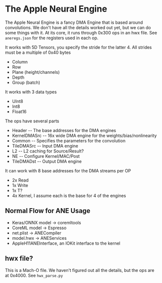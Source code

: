# The Apple Neural Engine

The Apple Neural Engine is a fancy DMA Engine that is based around convolutions. We don't have all the details worked out yet, but we can do some things with it. At its core, it runs through 0x300 ops in an hwx file. See `aneregs.json` for the registers used in each op.

It works with 5D Tensors, you specify the stride for the latter 4. All strides must be a multiple of 0x40 bytes
* Column
* Row
* Plane (height/channels)
* Depth
* Group (batch)

It works with 3 data types
* UInt8
* Int8
* Float16

The ops have several parts
* Header -- The base addresses for the DMA engines
* KernelDMASrc -- 16x wide DMA engine for the weights/bias/nonlinearity
* Common -- Specifies the parameters for the convolution
* TileDMASrc -- Input DMA engine
* L2 -- L2 caching for Source/Result?
* NE -- Configure Kernel/MAC/Post
* TileDMADst -- Output DMA engine

It can work with 8 base addresses for the DMA streams per OP
* 2x Read
* 1x Write
* 1x T?
* 4x Kernel, I assume each is the base for 4 of the engines

## Normal Flow for ANE Usage

* Keras/ONNX model -> coremltools
* CoreML model -> Espresso
* net.plist -> ANECompiler
* model.hwx -> ANEServices
* AppleH11ANEInterface, an IOKit interface to the kernel

## hwx file?

This is a Mach-O file. We haven't figured out all the details, but the ops are at 0x4000. See `hwx_parse.py`

